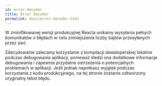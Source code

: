 ```yaml
---
id: error-decoder
title: Error Decoder
permalink: docs/error-decoder.html
---
```


W zminifikowanej wersji produkcyjnej Reacta unikamy wysyłania pełnych komunikatów o błędach w celu zmniejszenia liczby bajtów przesyłanych przez sieć.

Zdecydowanie zalecamy korzystanie z kompilacji deweloperskiej lokalnie podczas debugowania aplikacji, ponieważ śledzi ona dodatkowe informacje debugowania i zapewnia przydatne ostrzeżenia o potencjalnych problemach w aplikacji. Jeśli jednak napotkasz wyjątek podczas korzystania z kodu produkcyjnego, na tej stronie zostanie odtworzony oryginalny tekst błędu.
